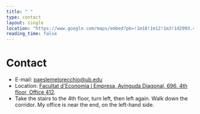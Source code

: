 ```yaml
---
title: " "
type: contact
layout: single
location: "https://www.google.com/maps/embed?pb=!1m18!1m12!1m3!1d2993.4913641245294!2d2.109540675533819!3d41.38513429613576!2m3!1f0!2f0!3f0!3m2!1i1024!2i768!4f13.1!3m3!1m2!1s0x12a498568d8b3f0b%3A0x8264361ca148f4ed!2sAv.%20Diagonal%2C%20696%2C%20Les%20Corts%2C%2008034%20Barcelona!5e0!3m2!1sen!2ses!4v1738510847622!5m2!1sen!2ses"
reading_time: false
---
```


# Contact 

* E-mail: paeslemelorecchio@ub.edu
* Location: [Facultat d'Economia i Empresa, Avinguda Diagonal, 696, 4th floor, Office 412](https://maps.app.goo.gl/i3AWoNZJgYfjwoNj9). 
* Take the stairs to the 4th floor, turn left, then left again. Walk down the corridor. My office is near the end, on the left-hand side.